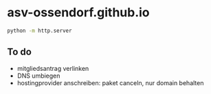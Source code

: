 # asv-ossendorf.github.io

```bash
python -m http.server
```

## To do

- mitgliedsantrag verlinken
- DNS umbiegen
- hostingprovider anschreiben: paket canceln, nur domain behalten
